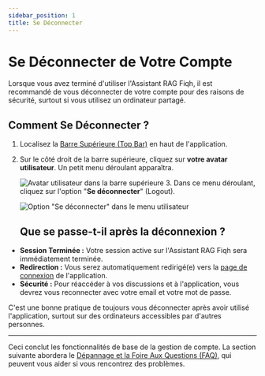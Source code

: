 ```yaml
---
sidebar_position: 1
title: Se Déconnecter
---
```


# Se Déconnecter de Votre Compte

Lorsque vous avez terminé d'utiliser l'Assistant RAG Fiqh, il est recommandé de vous déconnecter de votre compte pour des raisons de sécurité, surtout si vous utilisez un ordinateur partagé.

## Comment Se Déconnecter ?

1.  Localisez la [Barre Supérieure (Top Bar)](../interface-overview/top-bar.md) en haut de l'application.
2.  Sur le côté droit de la barre supérieure, cliquez sur **votre avatar utilisateur**. Un petit menu déroulant apparaîtra.

    ![Avatar utilisateur dans la barre supérieure](/img/screenshot-topbar-user-menu.png)
    3.  Dans ce menu déroulant, cliquez sur l'option "**Se déconnecter**" (Logout).

    ![Option "Se déconnecter" dans le menu utilisateur](/img/placeholder-topbar-user-menu.png)
    ## Que se passe-t-il après la déconnexion ?

* **Session Terminée :** Votre session active sur l'Assistant RAG Fiqh sera immédiatement terminée.
* **Redirection :** Vous serez automatiquement redirigé(e) vers la [page de connexion](../getting-started/logging-in.md) de l'application.
* **Sécurité :** Pour réaccéder à vos discussions et à l'application, vous devrez vous reconnecter avec votre email et votre mot de passe.

C'est une bonne pratique de toujours vous déconnecter après avoir utilisé l'application, surtout sur des ordinateurs accessibles par d'autres personnes.

---

Ceci conclut les fonctionnalités de base de la gestion de compte. La section suivante abordera le [Dépannage et la Foire Aux Questions (FAQ)](../faq/login-account-issues.md), qui peuvent vous aider si vous rencontrez des problèmes.